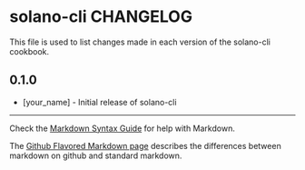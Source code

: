 solano-cli CHANGELOG
====================

This file is used to list changes made in each version of the solano-cli cookbook.

0.1.0
-----
- [your_name] - Initial release of solano-cli

- - -
Check the [Markdown Syntax Guide](http://daringfireball.net/projects/markdown/syntax) for help with Markdown.

The [Github Flavored Markdown page](http://github.github.com/github-flavored-markdown/) describes the differences between markdown on github and standard markdown.
